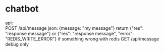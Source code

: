 # chatbot
api: <br>
POST /api/message json: {message: "my message"} return {"res": "response message"} or {"res": "response message", "error": "REDIS_WRITE_ERROR"} if something wrong with redis
GET /api/message debug only

